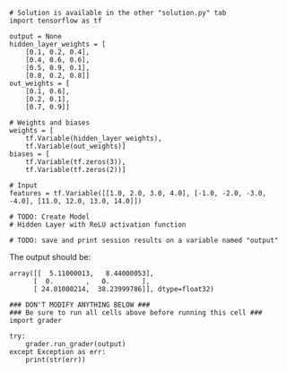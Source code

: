 ```{.python .input}
# Solution is available in the other "solution.py" tab
import tensorflow as tf

output = None
hidden_layer_weights = [
    [0.1, 0.2, 0.4],
    [0.4, 0.6, 0.6],
    [0.5, 0.9, 0.1],
    [0.8, 0.2, 0.8]]
out_weights = [
    [0.1, 0.6],
    [0.2, 0.1],
    [0.7, 0.9]]
```

```{.python .input}
# Weights and biases
weights = [
    tf.Variable(hidden_layer_weights),
    tf.Variable(out_weights)]
biases = [
    tf.Variable(tf.zeros(3)),
    tf.Variable(tf.zeros(2))]
```

```{.python .input}
# Input
features = tf.Variable([[1.0, 2.0, 3.0, 4.0], [-1.0, -2.0, -3.0, -4.0], [11.0, 12.0, 13.0, 14.0]])
```

```{.python .input}
# TODO: Create Model
# Hidden Layer with ReLU activation function
```

```{.python .input}
# TODO: save and print session results on a variable named "output"
```

The output should be:
 ```
 array([[  5.11000013,   8.44000053],
       [  0.        ,   0.        ],
       [ 24.01000214,  38.23999786]], dtype=float32)
 ```

```{.python .input}
### DON'T MODIFY ANYTHING BELOW ###
### Be sure to run all cells above before running this cell ###
import grader

try:
    grader.run_grader(output)
except Exception as err:
    print(str(err))
```
